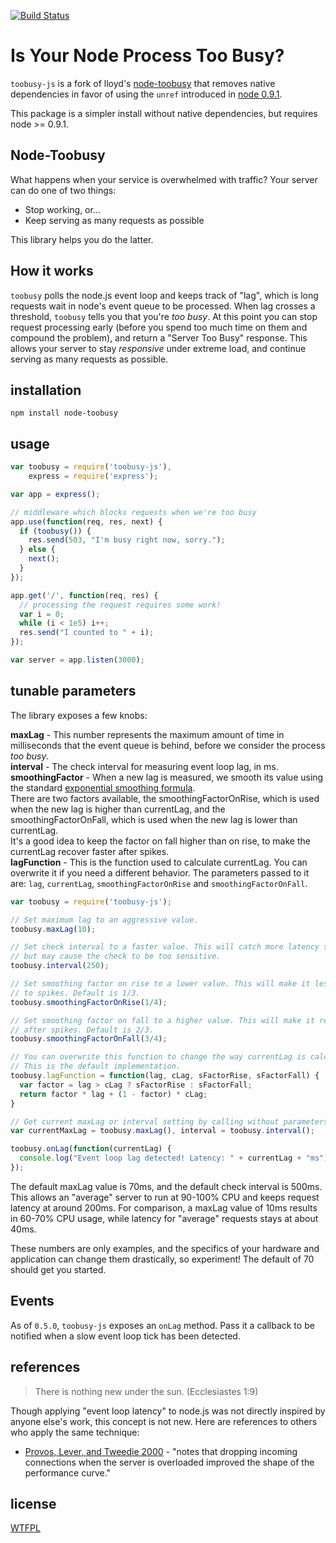 [![Build Status](https://secure.travis-ci.org/STRML/node-toobusy.png)](http://travis-ci.org/STRML/node-toobusy)

# Is Your Node Process Too Busy?

`toobusy-js` is a fork of lloyd's [node-toobusy](http://github.com/lloyd/node-toobusy) that removes native dependencies
in favor of using the `unref` introduced in [node 0.9.1](http://blog.nodejs.org/2012/08/28/node-v0-9-1-unstable/).

This package is a simpler install without native dependencies, but requires node >= 0.9.1.

## Node-Toobusy

What happens when your service is overwhelmed with traffic?
Your server can do one of two things:

  * Stop working, or...
  * Keep serving as many requests as possible

This library helps you do the latter.

## How it works

`toobusy` polls the node.js event loop and keeps track of "lag",
which is long requests wait in node's event queue to be processed.
When lag crosses a threshold, `toobusy` tells you that you're *too busy*.
At this point you can stop request processing early
(before you spend too much time on them and compound the problem),
and return a "Server Too Busy" response.
This allows your server to stay *responsive* under extreme load,
and continue serving as many requests as possible.

## installation

```
npm install node-toobusy
```


## usage

```javascript
var toobusy = require('toobusy-js'),
    express = require('express');

var app = express();

// middleware which blocks requests when we're too busy
app.use(function(req, res, next) {
  if (toobusy()) {
    res.send(503, "I'm busy right now, sorry.");
  } else {
    next();
  }
});

app.get('/', function(req, res) {
  // processing the request requires some work!
  var i = 0;
  while (i < 1e5) i++;
  res.send("I counted to " + i);
});

var server = app.listen(3000);
```

## tunable parameters

The library exposes a few knobs:

**maxLag** - This number represents the maximum amount of time in milliseconds that the event queue is behind,
before we consider the process *too busy*.  
**interval** - The check interval for measuring event loop lag, in ms.  
**smoothingFactor** - When a new lag is measured, we smooth its value using the standard [exponential smoothing formula](https://en.wikipedia.org/wiki/Exponential_smoothing).  
There are two factors available, the smoothingFactorOnRise, which is used when the new lag is higher than currentLag, and the smoothingFactorOnFall, which is used when the new lag is lower than currentLag.  
It's a good idea to keep the factor on fall higher than on rise, to make the currentLag recover faster after spikes.  
**lagFunction** - This is the function used to calculate currentLag. You can overwrite it if you need a different behavior.    The parameters passed to it are: `lag`, `currentLag`, `smoothingFactorOnRise` and `smoothingFactorOnFall`.  

```javascript
var toobusy = require('toobusy-js');

// Set maximum lag to an aggressive value.
toobusy.maxLag(10);

// Set check interval to a faster value. This will catch more latency spikes
// but may cause the check to be too sensitive.
toobusy.interval(250);

// Set smoothing factor on rise to a lower value. This will make it less sensible
// to spikes. Default is 1/3.
toobusy.smoothingFactorOnRise(1/4);

// Set smoothing factor on fall to a higher value. This will make it recover faster
// after spikes. Default is 2/3.
toobusy.smoothingFactorOnFall(3/4);

// You can overwrite this function to change the way currentLag is calculated.
// This is the default implementation.
toobusy.lagFunction = function(lag, cLag, sFactorRise, sFactorFall) {
  var factor = lag > cLag ? sFactorRise : sFactorFall;
  return factor * lag + (1 - factor) * cLag;
}

// Get current maxLag or interval setting by calling without parameters.
var currentMaxLag = toobusy.maxLag(), interval = toobusy.interval();

toobusy.onLag(function(currentLag) {
  console.log("Event loop lag detected! Latency: " + currentLag + "ms");
});
```

The default maxLag value is 70ms, and the default check interval is 500ms.
This allows an "average" server to run at 90-100% CPU
and keeps request latency at around 200ms.
For comparison, a maxLag value of 10ms results in 60-70% CPU usage,
while latency for "average" requests stays at about 40ms.

These numbers are only examples,
and the specifics of your hardware and application can change them drastically,
so experiment!
The default of 70 should get you started.

## Events

As of `0.5.0`, `toobusy-js` exposes an `onLag` method. Pass it a callback to be notified when
a slow event loop tick has been detected.

## references

> There is nothing new under the sun. (Ecclesiastes 1:9)

Though applying "event loop latency" to node.js was not directly inspired by anyone else's work,
this concept is not new.  Here are references to others who apply the same technique:

  * [Provos, Lever, and Tweedie 2000](http://www.kegel.com/c10k.html#tips) - "notes that dropping incoming connections when the server is overloaded improved the shape of the performance curve."

## license

[WTFPL](http://wtfpl.net)
